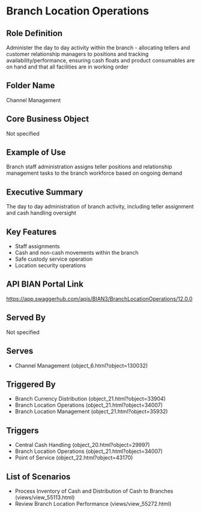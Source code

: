 # Branch Location Operations

## Role Definition
Administer the day to day activity within the branch - allocating tellers and customer relationship managers to positions and tracking availability/performance, ensuring cash floats and product consumables are on hand and that all facilities are in working order

## Folder Name
Channel Management

## Core Business Object
Not specified

## Example of Use
Branch staff administration assigns teller positions and relationship management tasks to the branch workforce based on ongoing demand

## Executive Summary
The day to day administration of branch activity, including teller assignment and cash handling oversight

## Key Features
- Staff assignments
- Cash and non-cash movements within the branch
- Safe custody service operation
- Location security operations

## API BIAN Portal Link
https://app.swaggerhub.com/apis/BIAN3/BranchLocationOperations/12.0.0

## Served By
Not specified

## Serves
- Channel Management (object_6.html?object=130032)

## Triggered By
- Branch Currency Distribution (object_21.html?object=33904)
- Branch Location Operations (object_21.html?object=34007)
- Branch Location Management (object_21.html?object=35932)

## Triggers
- Central Cash Handling (object_20.html?object=29997)
- Branch Location Operations (object_21.html?object=34007)
- Point of Service (object_22.html?object=43170)

## List of Scenarios
- Process Inventory of Cash and Distribution of Cash to Branches (views/view_55113.html)
- Review Branch Location Performance (views/view_55272.html)